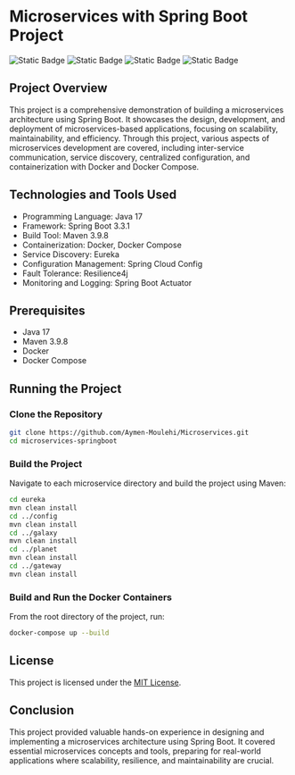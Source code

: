 

# Microservices with Spring Boot Project
![Static Badge](https://img.shields.io/badge/License-MIT-blue)
![Static Badge](https://img.shields.io/badge/Java-17-green)
![Static Badge](https://img.shields.io/badge/Maven-3.9.8-green)
![Static Badge](https://img.shields.io/badge/Spring_Boot-3.3.1-green)
## Project Overview

This project is a comprehensive demonstration of building a microservices architecture using Spring Boot. It showcases the design, development, and deployment of microservices-based applications, focusing on scalability, maintainability, and efficiency. Through this project, various aspects of microservices development are covered, including inter-service communication, service discovery, centralized configuration, and containerization with Docker and Docker Compose.

## Technologies and Tools Used

- Programming Language: Java 17
- Framework: Spring Boot 3.3.1
- Build Tool: Maven 3.9.8
- Containerization: Docker, Docker Compose
- Service Discovery: Eureka
- Configuration Management: Spring Cloud Config
- Fault Tolerance: Resilience4j
- Monitoring and Logging: Spring Boot Actuator

## Prerequisites
- Java 17
- Maven 3.9.8
- Docker
- Docker Compose

## Running the Project

### Clone the Repository
```bash
git clone https://github.com/Aymen-Moulehi/Microservices.git
cd microservices-springboot
```

### Build the Project
Navigate to each microservice directory and build the project using Maven:
```bash
cd eureka
mvn clean install
cd ../config
mvn clean install
cd ../galaxy
mvn clean install
cd ../planet
mvn clean install
cd ../gateway
mvn clean install
```

### Build and Run the Docker Containers
From the root directory of the project, run:
```bash
docker-compose up --build
```


## License
This project is licensed under the [MIT License](LICENSE).

## Conclusion
This project provided valuable hands-on experience in designing and implementing a microservices architecture using Spring Boot. It covered essential microservices concepts and tools, preparing for real-world applications where scalability, resilience, and maintainability are crucial.
